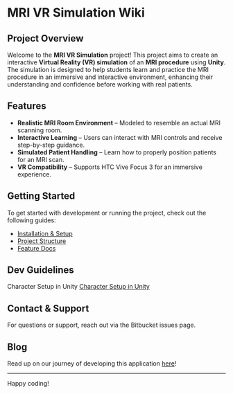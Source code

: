 # MRI VR Simulation Wiki

## Project Overview

Welcome to the **MRI VR Simulation** project! This project aims to create an interactive **Virtual Reality (VR) simulation** of an **MRI procedure** using **Unity**. The simulation is designed to help students learn and practice the MRI procedure in an immersive and interactive environment, enhancing their understanding and confidence before working with real patients.

## Features
- **Realistic MRI Room Environment** – Modeled to resemble an actual MRI scanning room.
- **Interactive Learning** – Users can interact with MRI controls and receive step-by-step guidance.
- **Simulated Patient Handling** – Learn how to properly position patients for an MRI scan.
- **VR Compatibility** – Supports HTC Vive Focus 3 for an immersive experience.

## Getting Started
To get started with development or running the project, check out the following guides:

- [Installation & Setup](https://bitbucket.org/vie_bcit/mri-vr-room4/wiki/Installation)
- [Project Structure](https://bitbucket.org/vie_bcit/mri-vr-room4/wiki/Structure)
- [Feature Docs](https://bitbucket.org/vie_bcit/mri-vr-room4/wiki/Features)

## Dev Guidelines
Character Setup in Unity
[Character Setup in Unity](https://bitbucket.org/vie_bcit/mri-vr-room4/wiki/Unity%20setup:%20Character)


## Contact & Support
For questions or support, reach out via the Bitbucket issues page.

## Blog  
Read up on our journey of developing this application [here](https://www.bcit.ca/news/stories/computing-vr-mri-training-project/)!

---

Happy coding!
